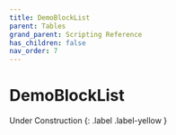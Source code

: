 ```yaml
---
title: DemoBlockList
parent: Tables
grand_parent: Scripting Reference
has_children: false
nav_order: 7
---
```


# DemoBlockList
Under Construction
{: .label .label-yellow }